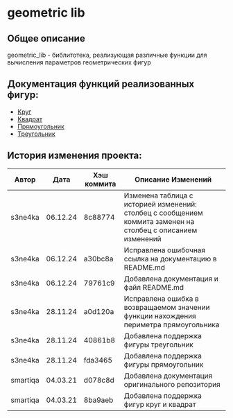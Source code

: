 # geometric lib

## Общее описание
geometric_lib - библитотека, реализующая различные функции для вычисления параметров геометрических фигур

## Документация функций реализованных фигур:
* [Круг](./circle.md)
* [Квадрат](./square.md)
* [Прямоугольник](./rectangle.md)
* [Треугольник](./triangle.md)

## История изменения проекта:
|  Автор   |   Дата   | Хэш коммита |                               Описание Изменений                                                           |
|----------|----------|-------------|------------------------------------------------------------------------------------------------------------|
| s3ne4ka  | 06.12.24 |   8c88774   |Изменена таблица с историей изменений: столбец с сообщением коммита заменен на столбец с описанием изменений|
| s3ne4ka  | 06.12.24 |   a30bc8a   |Исправлена ошибочная ссылка на документацию в README.md                                                     |
| s3ne4ka  | 06.12.24 |   79761c9   |Добавлена документация и файл README.md                                                                     |
| s3ne4ka  | 28.11.24 |   a0d120a   |Исправлена ошибка в возвращаемом значении функции нахождения периметра прямоугольника                       |
| s3ne4ka  | 28.11.24 |   40861b8   |Добавлена поддержка фигуры треугольник                                                                      |
| s3ne4ka  | 28.11.24 |   fda3465   |Добавлена поддержка фигуры прямоугольник                                                                    |
| smartiqa | 04.03.21 |   d078c8d   |Добавлена документация оригинального репозитория                                                            |
| smartiqa | 04.03.21 |   8ba9aeb   |Добавлена поддержка фигур круг и квадрат                                                                    |

